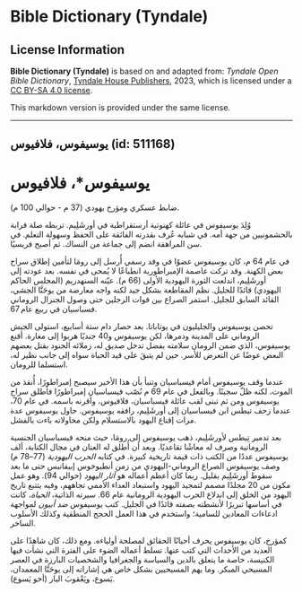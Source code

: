 # Bible Dictionary (Tyndale)

## License Information

**Bible Dictionary (Tyndale)** is based on and adapted from: _Tyndale Open Bible Dictionary_, [Tyndale House Publishers](https://tyndaleopenresources.com/), 2023, which is licensed under a [CC BY-SA 4.0 license](https://creativecommons.org/licenses/by-sa/4.0/legalcode.en).

This markdown version is provided under the same license.



--------------------------------

## يوسيفوس، فلافيوس (id: 511168)

يوسيفوس\*، فلافيوس
==================

ضابط عسكري ومؤرخ يهودي (37 م \- حوالي 100 م).

وُلِدَ يوسيفوس في عائلة كهنوتية أرستقراطية في أورشَلِيم. تربطه صلة قرابة بالحشمونيين من جهة أمه. في شبابه عُرف بقدرته الفائقة على الحفظ وسهولة التعلم. في سن المراهقة انضم إلى جماعة من النساك. ثم أصبح فريسيًا.

في عام 64 م، كان يوسيفوس عضوًا في وفد رسمي أُرسل إلى رومَا لتأمين إطلاق سراح بعض الكهنة. وقد تركت عاصمة الإمبراطورية انطباعًا لا يُمحى في نفسه. بعد عودته إلى أورشَلِيم، اندلعت الثورة اليهودية الأولى (66 م). عيّنه السنهدريم (المجلس الحاكم اليهودي) قائدًا للجليل. نظم المقاطعة بشكل جيد لكنه واجه معارضة من يوحَنَّا الجشي، القائد السابق للجليل. استمر الصراع بين قوات الرجلين حتى وصول الجنرال الروماني فسباسيان في ربيع عام 67\.

تحصن يوسيفوس والجليليون في يوتاباتا. بعد حصار دام ستة أسابيع، استولى الجيش الروماني على المدينة ودمرها، لكن يوسيفوس و40 جنديًا هربوا إلى مغارة. أقنع يوسيفوس، الذي ضمن الرومان سلامته بفضل تدخل صديق له، زملائه الجنود بقتل بعضهم البعض عوضًا عن التعرض للأسر. حين لم يتبقَ على قيد الحياة سواه إلى جانب نظير له، استسلما للرومان.

عندما وقف يوسيفوس أمام فيسباسيان وتنبأ بأن هذا الأخير سيصبح إمبراطورًا، أُنقذ من الموت، لكنه ظلّ سجينًا. وبالفعل في عام 69 م نُصّب فيسباسيان إمبراطورًا فأطلق سراح يوسيفوس ومن ثم تبنى لقب عائلة فيسباسيان، فلافيوس، وأقرنه باسمه. في عام 70، عندما زحف تيطس ابن فيسباسيان إلى أورشَلِيم، رافقه يوسيفوس. حاول يوسيفوس عدة مرات إقناع اليهود بالاستسلام ولكن محاولاته باءت بالفشل.

بعد تدمير تِيطس لأورشَلِيم، ذهب يوسيفوس إلى رومَا، حيث منحه فيسباسيان الجنسية الرومانية وصرف له معاشًا تقاعديًا. وبعد أن أُطلق له العنان في مجال الكتابة، ألف يوسيفوس عددًا من الكتب ذات قيمة تاريخية كبيرة. في كتابه *الحرب اليهودية* (77–78 م) وصف يوسيفوس الصراع الروماني\-اليهودي من زمن أنطيوخوس إبيفانيس حتى ما بعد سقوط أورشَلِيم بقليل. ربما كان أعظم أعماله هو *آثار اليهود* (حوالي 94\). وهو عمل مكون من 20 مجلدًا مصمم لتمجيد اليهود واستبعاد العداء الأممي تجاههم، وفيه يتتبع تاريخ اليهود من الخلق إلى اندلاع الحرب اليهودية الرومانية عام 66\. سيرته الذاتية، *الحياة،* كانت في أساسها تبريرًا لأنشطته بصفته قائدًا في الجليل. كتب يوسيفوس *ضد أبيون* لمواجهة ادعاءات المعادين للسامية؛ واستخدم في هذا العمل الحجج المنطقية وكذلك الأسلوب الساخر.

كمؤرخ، كان يوسيفوس يحرف أحيانًا الحقائق لمصلحة أولياءه. ومع ذلك، كان شاهدًا على العديد من الأحداث التي كتب عنها. تسلط أعماله الضوء على الفترة التي نشأت فيها الكنيسة، خاصة ما يتعلق بالدين والسياسة والجغرافيا والشخصيات البارزة في العصر المسيحي المبكر. وما يهم المسيحيين بشكل خاص هي إشاراته إلى يوحَنَّا المعمدان، يَسوع، ويَعْقوبَ البار (أخو يَسوع).


